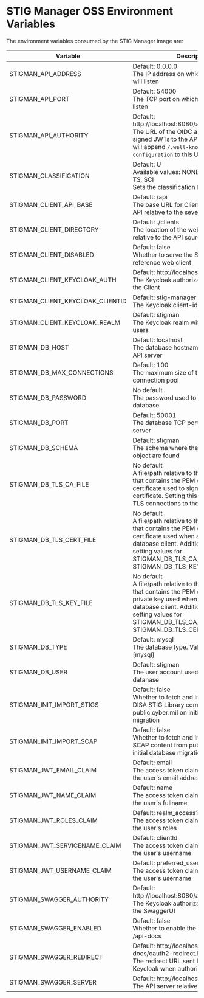 # STIG Manager OSS Environment Variables

The environment variables consumed by the STIG Manager image are:

| Variable | Description | Affects |
| --- | --- | --- |
|STIGMAN_API_ADDRESS|Default: 0.0.0.0<br>The IP address on which the the server will listen |API|
|STIGMAN_API_PORT|Default: 54000<br>The TCP port on which the server will listen |API|
|STIGMAN_API_AUTHORITY|Default: http://localhost:8080/auth/realms/stigman<br>The URL of the OIDC authority providing signed JWTs to the API server. The API will append `/.well-known/openid-configuration` to this URL| API|
|STIGMAN_CLASSIFICATION|Default: U<br>Available values: NONE, U, FOUO, C, S, TS, SCI<br>Sets the classification banner, if any. | API, Client|
|STIGMAN_CLIENT_API_BASE|Default: /api<br>The base URL for Client requests to the API relative to the sever root at / | Client|
|STIGMAN_CLIENT_DIRECTORY|Default: ./clients<br>The location of the web client files, relative to the API source directory | API, Client|
|STIGMAN_CLIENT_DISABLED|Default: false<br>Whether to serve the STIG Manager reference web client |API|
|STIGMAN_CLIENT_KEYCLOAK_AUTH|Default: http://localhost:8080/auth<br>The Keycloak authorization URL relative to the Client |Client|
|STIGMAN_CLIENT_KEYCLOAK_CLIENTID|Default: stig-manager<br>The Keycloak client-id of the web client| Client|
|STIGMAN_CLIENT_KEYCLOAK_REALM|Default: stigman<br>The Keycloak realm with STIG Manager users |Client|
|STIGMAN_DB_HOST|Default: localhost<br>The database hostname or IP from to the API server |API|
|STIGMAN_DB_MAX_CONNECTIONS|Default: 100<br>The maximum size of the database connection pool |API|
|STIGMAN_DB_PASSWORD|No default<br>The password used to login to the database |API|
|STIGMAN_DB_PORT|Default: 50001<br>The database TCP port relative to the API server |API|
|STIGMAN_DB_SCHEMA|Default: stigman<br>The schema where the STIG Manager object are found |API|
|STIGMAN_DB_TLS_CA_FILE|No default<br>A file/path relative to the API /tls directory that contains the PEM encoded CA certificate used to sign the database TLS certificate. Setting this variable enables TLS connections to the database. | API|
|STIGMAN_DB_TLS_CERT_FILE|No default<br>A file/path relative to the API /tls directory that contains the PEM encoded Client certificate used when authenticating the database client. Additionaly requires setting values for STIGMAN_DB_TLS_CA_FILE and STIGMAN_DB_TLS_KEY_FILE. | API|
|STIGMAN_DB_TLS_KEY_FILE|No default<br>A file/path relative to the API /tls directory that contains the PEM encoded Client private key used when authenticating the database client. Additionaly requires setting values for STIGMAN_DB_TLS_CA_FILE and STIGMAN_DB_TLS_CERT_FILE. | API|
|STIGMAN_DB_TYPE|Default: mysql<br>The database type. Valid values are [mysql] | API|
|STIGMAN_DB_USER|Default: stigman<br>The user account used to login to the datanase |API|
|STIGMAN_INIT_IMPORT_STIGS|Default: false<br>Whether to fetch and import the current DISA STIG Library compilation from public.cyber.mil on initial database migration |API|
|STIGMAN_INIT_IMPORT_SCAP|Default: false<br>Whether to fetch and import current DISA SCAP content from public.cyber.mil on initial database migration  |API|
|STIGMAN_JWT_EMAIL_CLAIM|Default: email<br>The access token claim whose value is the user's email address| API, Client|
|STIGMAN_JWT_NAME_CLAIM|Default: name<br>The access token claim whose value is the user's fullname| API, Client|
|STIGMAN_JWT_ROLES_CLAIM|Default: realm_access?.roles<br>The access token claim whose value is the user's roles| API, Client|
|STIGMAN_JWT_SERVICENAME_CLAIM|Default: clientId<br>The access token claim whose value is the user's username| API, Client|
|STIGMAN_JWT_USERNAME_CLAIM|Default: preferred_username<br>The access token claim whose value is the user's username| API, Client|
|STIGMAN_SWAGGER_AUTHORITY|Default: http://localhost:8080/auth/realms/stigman<br>The Keycloak authorization URL relative to the SwaggerUI| API|
|STIGMAN_SWAGGER_ENABLED|Default: false<br>Whether to enable the SwaggerUI SPA at /api-docs | API|
|STIGMAN_SWAGGER_REDIRECT|Default: http://localhost:54000/api-docs/oauth2-redirect.html<br>The redirect URL sent by SwaggerUI to Keycloak when authorizing | API|
|STIGMAN_SWAGGER_SERVER|Default: http://localhost:54000/api<br>The API server relative to the SwaggerUI |API|


